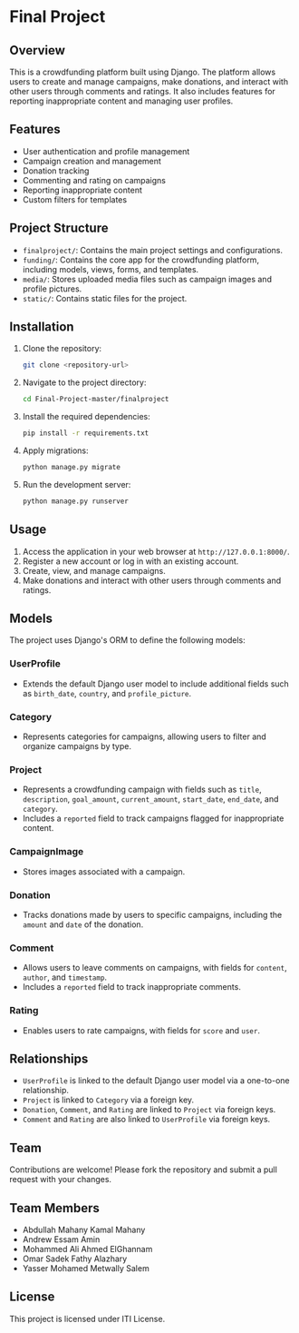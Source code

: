 # Final Project

## Overview
This is a crowdfunding platform built using Django. The platform allows users to create and manage campaigns, make donations, and interact with other users through comments and ratings. It also includes features for reporting inappropriate content and managing user profiles.

## Features
- User authentication and profile management
- Campaign creation and management
- Donation tracking
- Commenting and rating on campaigns
- Reporting inappropriate content
- Custom filters for templates

## Project Structure
- `finalproject/`: Contains the main project settings and configurations.
- `funding/`: Contains the core app for the crowdfunding platform, including models, views, forms, and templates.
- `media/`: Stores uploaded media files such as campaign images and profile pictures.
- `static/`: Contains static files for the project.

## Installation
1. Clone the repository:
   ```bash
   git clone <repository-url>
   ```
2. Navigate to the project directory:
   ```bash
   cd Final-Project-master/finalproject
   ```
3. Install the required dependencies:
   ```bash
   pip install -r requirements.txt
   ```
4. Apply migrations:
   ```bash
   python manage.py migrate
   ```
5. Run the development server:
   ```bash
   python manage.py runserver
   ```

## Usage
1. Access the application in your web browser at `http://127.0.0.1:8000/`.
2. Register a new account or log in with an existing account.
3. Create, view, and manage campaigns.
4. Make donations and interact with other users through comments and ratings.

## Models

The project uses Django's ORM to define the following models:

### UserProfile
- Extends the default Django user model to include additional fields such as `birth_date`, `country`, and `profile_picture`.

### Category
- Represents categories for campaigns, allowing users to filter and organize campaigns by type.

### Project
- Represents a crowdfunding campaign with fields such as `title`, `description`, `goal_amount`, `current_amount`, `start_date`, `end_date`, and `category`.
- Includes a `reported` field to track campaigns flagged for inappropriate content.

### CampaignImage
- Stores images associated with a campaign.

### Donation
- Tracks donations made by users to specific campaigns, including the `amount` and `date` of the donation.

### Comment
- Allows users to leave comments on campaigns, with fields for `content`, `author`, and `timestamp`.
- Includes a `reported` field to track inappropriate comments.

### Rating
- Enables users to rate campaigns, with fields for `score` and `user`.

## Relationships
- `UserProfile` is linked to the default Django user model via a one-to-one relationship.
- `Project` is linked to `Category` via a foreign key.
- `Donation`, `Comment`, and `Rating` are linked to `Project` via foreign keys.
- `Comment` and `Rating` are also linked to `UserProfile` via foreign keys.

## Team
Contributions are welcome! Please fork the repository and submit a pull request with your changes.

## Team Members
- Abdullah Mahany Kamal Mahany
- Andrew Essam Amin
- Mohammed Ali Ahmed ElGhannam
- Omar Sadek Fathy Alazhary
- Yasser Mohamed Metwally Salem

## License
This project is licensed under ITI License.
